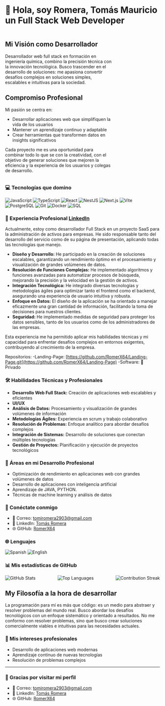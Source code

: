 # 👋 Hola, soy Romera, Tomás Mauricio un Full Stack Web Developer

<div style="display: flex; align-items: center; justify-content: space-between;">
  <div style="width: 70%;">

## Mi Visión como Desarrollador

Desarrollador web full stack en formación en ingeniería química, combino la precisión técnica con la innovación tecnológica. Busco trascender en el desarrollo de soluciones: me apasiona convertir desafíos complejos en soluciones simples, escalables e intuitivas para la sociedad.

## Compromiso Profesional

  Mi pasión se centra en:
  - Desarrollar aplicaciones web que simplifiquen la vida de los usuarios
  - Mantener un aprendizaje continuo y adaptable
  - Crear herramientas que transformen datos en insights significativos

  Cada proyecto me es una oportunidad para combinar todo lo que se con la creatividad, con el objetivo de generar soluciones que mejoren la eficiencia y la experiencia de los usuarios y colegas de desarrollo.

  </div>
   <!-- <img src="https://github.com/RomerX64.png" alt="Tomás Romera" width="250" height="250" style="border-radius: 50%; margin-left: 20px;"/> -->

</div>

### 💻 Tecnologías que domino

<div>
  <img src="https://img.shields.io/badge/JavaScript-F7DF1E?style=for-the-badge&logo=javascript&logoColor=black" alt="JavaScript"/>
  <img src="https://img.shields.io/badge/TypeScript-3178C6?style=for-the-badge&logo=typescript&logoColor=white" alt="TypeScript"/>
  <img src="https://img.shields.io/badge/React-61DAFB?style=for-the-badge&logo=react&logoColor=black" alt="React"/>
  <img src="https://img.shields.io/badge/NestJS-E0234E?style=for-the-badge&logo=nestjs&logoColor=white" alt="NestJS"/>
  <img src="https://img.shields.io/badge/Next.js-000000?style=for-the-badge&logo=nextdotjs&logoColor=white" alt="Next.js"/>
  <img src="https://img.shields.io/badge/Vite-646CFF?style=for-the-badge&logo=vite&logoColor=white" alt="Vite"/>
  <img src="https://img.shields.io/badge/PostgreSQL-336791?style=for-the-badge&logo=postgresql&logoColor=white" alt="PostgreSQL"/>
  <img src="https://img.shields.io/badge/Git-F05032?style=for-the-badge&logo=git&logoColor=white" alt="Git"/>
  <img src="https://img.shields.io/badge/Docker-2496ED?style=for-the-badge&logo=docker&logoColor=white" alt="Docker"/>
  <img src="https://img.shields.io/badge/SQL-4479A1?style=for-the-badge&logo=postgresql&logoColor=white" alt="SQL"/>
</div>

### 💼 Experiencia Profesional [LinkedIn](https://www.linkedin.com/in/tomas-romera-817a81271)

Actualmente, estoy como desarrollador Full Stack en un proyecto SaaS para la administración de activos para empresas. He sido responsable tanto del desarrollo del servicio como de su página de presentación, aplicando todas las tecnologías que manejo.

- **Diseño y Desarrollo:** He participado en la creación de soluciones escalables, garantizando un rendimiento óptimo en el procesamiento y visualización de grandes volúmenes de datos.
- **Resolución de Funciones Complejas:** He implementado algoritmos y funciones avanzadas para automatizar procesos de búsqueda, mejorando la precisión y la velocidad en la gestión de activos.
- **Integración Tecnológica:** He integrado diversas tecnologías y metodologías ágiles para optimizar tanto el frontend como el backend, asegurando una experiencia de usuario intuitiva y robusta.
- **Enfoque en Datos:** El diseño de la aplicación se ha orientado a manejar eficazmente una gran cantidad de información, facilitando la toma de decisiones para nuestros clientes.
- **Seguridad:** He implementado medidas de seguridad para proteger los datos sensibles, tanto de los usuarios como de los administradores de las empresas.

Esta experiencia me ha permitido aplicar mis habilidades técnicas y mi capacidad para enfrentar desafíos complejos en entornos exigentes, contribuyendo al crecimiento de la empresa.

  Repositorios:
          -Landing-Page: [https://github.com/RomerX64/Landing-Page.git](https://github.com/RomerX64/Landing-Page)
          -Software: 🔐 Privado

### 🛠️ Habilidades Técnicas y Profesionales

- **Desarrollo Web Full Stack:** Creación de aplicaciones web escalables y eficientes
- **UI/UX**
- **Análisis de Datos:** Procesamiento y visualización de grandes volúmenes de información
- **Metodologías Ágiles:** Experiencia en scrum y trabajo colaborativo
- **Resolución de Problemas:** Enfoque analítico para abordar desafíos complejos
- **Integración de Sistemas:** Desarrollo de soluciones que conectan múltiples tecnologías
- **Gestión de Proyectos:** Planificación y ejecución de proyectos tecnológicos


### 🌱 Áreas en mi Desarrollo Profesional

- Optimización de rendimiento en aplicaciones web con grandes volúmenes de datos
- Desarrollo de aplicaciones con inteligencia artificial
- Aprendizaje de JAVA, PYTHON.
- Técnicas de machine learning y análisis de datos

### 🤝 Conéctate conmigo

- 📧 Correo: tomiromera2903@gmail.com
- 🔗 LinkedIn: [Tomás Romera](https://www.linkedin.com/in/tomas-romera-817a81271)
- 🌐 GitHub: [RomerX64](https://github.com/RomerX64)


### 🌐 Lenguajes

<div>
  <img src="https://img.shields.io/badge/Spanish-Native-green?style=for-the-badge" alt="Spanish"/>
  <img src="https://img.shields.io/badge/English-Intermediate-blue?style=for-the-badge" alt="English"/>
</div>


### 📊 Mis estadísticas de GitHub

<div style="display: flex; justify-content: space-between;">
  <img src="https://github-readme-stats.vercel.app/api?username=RomerX64&show_icons=true&theme=radical" alt="GitHub Stats" />
  <img src="https://github-readme-stats.vercel.app/api/top-langs/?username=RomerX64&layout=compact" alt="Top Languages">
  <img src="https://github-readme-streak-stats.herokuapp.com/?user=RomerX64" alt="Contribution Streak" />
</div>


## My Filosofía a la hora de desarrollar

La programación para mí es más que código: es un medio para abstraer y resolver problemas del mundo real. Busco abordar los desafíos tecnológicos con un enfoque sistemático y orientado a resultados. No me conformo con resolver problemas, sino que busco crear soluciones comercialmente viables e intuitivas para las necesidades actuales.


### 🚀 Mis intereses profesionales

- Desarrollo de aplicaciones web modernas
- Aprendizaje continuo de nuevas tecnologías
- Resolución de problemas complejos

---


### 👋 Gracias por visitar mi perfil

- 📧 Correo: tomiromera2903@gmail.com
- 🔗 LinkedIn: [Tomás Romera](https://www.linkedin.com/in/tomas-romera-817a81271)
- 🌐 GitHub: [RomerX64](https://github.com/RomerX64)
